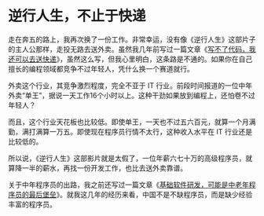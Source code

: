 # 逆行人生，不止于快递

走在奔五的路上，我再次换了一份工作。非常幸运，没有像《逆行人生》这部片子的主人公那样，走投无路去送外卖。虽然我几年前写过一篇文章《[写不了代码，我还可以去送快递](https://mp.weixin.qq.com/s/vb8pppXfMIinMJmRnRgiqg)》，虽然这么写，但我心里明白，这条路是不通的。如果你在自己擅长的编程领域都竞争不过年轻人，凭什么换一个赛道就行。

外卖这个行业，其竞争激烈程度，完全不亚于 IT 行业。前段时间报道的一位中年外卖“单王”，据说一天工作16个小时以上。这种干劲如果放到编程上，还怕卷不过年轻人？

而且，这个行业天花板也比较低。即使单王，一天也不过五六百元，就算一个月满勤，满打满算一万五。即使现在程序员行情不太行，这种收入水平在 IT 行业还是比较低的。

所以说，《逆行人生》这部影片就是太假了，一位年薪六七十万的高级程序员，就算降一半的薪水，再找一份开发工作，也比去送外卖靠谱。

关于中年程序员的出路，我之前还写过一篇文章《[基础软件研发，可能是中老年程序员的最后堡垒](https://mp.weixin.qq.com/s/pDOk9_G77uGq7-3ARf3sGg)》。就我这几年的经历来看，中国不是不缺程序员，而是缺少经验丰富的程序员。
